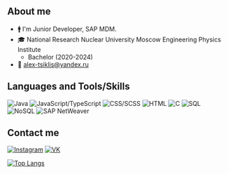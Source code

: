 ## About me

- :mens: I'm Junior Developer, SAP MDM.
- :mortar_board: National Research Nuclear University Moscow Engineering Physics Institute
  - Bachelor (2020-2024)
- :email: alex-tsiklis@yandex.ru

## Languages and Tools/Skills

![Java](https://img.shields.io/badge/-Java-<COLOR>?style=flat-square&logo=appveyor)
![JavaScript/TypeScript](https://img.shields.io/badge/-JavaScript/TypeScript-<COLOR>?style=flat-square&logo=appveyor)
![CSS/SCSS](https://img.shields.io/badge/-CSS/SCSS-<COLOR>?style=flat-square&logo=appveyor)
![HTML](https://img.shields.io/badge/-HTML-<COLOR>?style=flat-square&logo=appveyor)
![C](https://img.shields.io/badge/-C-<COLOR>?style=flat-square&logo=appveyor)
![SQL](https://img.shields.io/badge/-SQL-<COLOR>?style=flat-square&logo=appveyor)
![NoSQL](https://img.shields.io/badge/-NoSQL-<COLOR>?style=flat-square&logo=appveyor)
![SAP NetWeaver](https://img.shields.io/badge/-SAP-<COLOR>?style=flat-square&logo=appveyor)

## Contact me

[![Instagram](https://img.shields.io/badge/-Instagram-<COLOR>?style=flat-square&logo=appveyor)](https://www.instagram.com/acycloid/)
[![VK](https://img.shields.io/badge/-VK-<COLOR>?style=flat-square&logo=appveyor)](https://vk.com/tsiklis)

<!-- ![GitHub stats](https://github-readme-stats.vercel.app/api?username=alextsiklis&show_icons=true&theme=radical) -->
[![Top Langs](https://github-readme-stats.vercel.app/api/top-langs/?username=alextsiklis&layout=compact)](https://github.com/anuraghazra/github-readme-stats)
